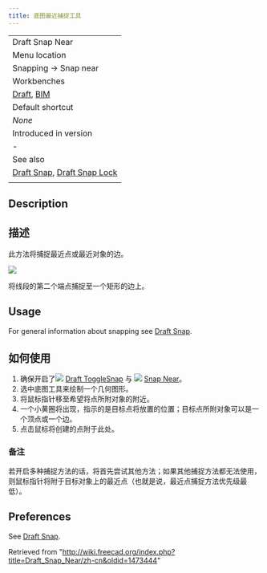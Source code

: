 ```yaml
---
title: 底图最近捕捉工具
---
```

|  |
| --- |
| Draft Snap Near |
| Menu location |
| Snapping → Snap near |
| Workbenches |
| [Draft](/Draft_Workbench "Draft Workbench"), [BIM](/BIM_Workbench "BIM Workbench") |
| Default shortcut |
| *None* |
| Introduced in version |
| - |
| See also |
| [Draft Snap](/Draft_Snap "Draft Snap"), [Draft Snap Lock](/Draft_Snap_Lock "Draft Snap Lock") |
|  |

## Description

## 描述

此方法将捕捉最近点或最近对象的边。

![](/images/Draft_Snap_Near_example.png)

将线段的第二个端点捕捉至一个矩形的边上。

## Usage

For general information about snapping see [Draft Snap](/Draft_Snap "Draft Snap").

## 如何使用

1. 确保开启了![](/images/Draft_Snap_Lock.svg) [Draft ToggleSnap](/Draft_Snap_Lock "Draft Snap Lock") 与 ![](/images/Draft_Snap_Near.svg) [Snap Near](/Draft_Snap_Near "Draft Snap Near")。
2. 选中底图工具来绘制一个几何图形。
3. 将鼠标指针移至希望将点所附对象的附近。
4. 一个小黄圈将出现，指示的是目标点将放置的位置；目标点所附对象可以是一个顶点或一个边。
5. 点击鼠标将创建的点附于此处。

### 备注

若开启多种捕捉方法的话，将首先尝试其他方法；如果其他捕捉方法都无法使用，则鼠标指针将附于目标对象上的最近点（也就是说，最近点捕捉方法优先级最低）。

## Preferences

See [Draft Snap](/Draft_Snap#Preferences "Draft Snap").

Retrieved from "<http://wiki.freecad.org/index.php?title=Draft_Snap_Near/zh-cn&oldid=1473444>"